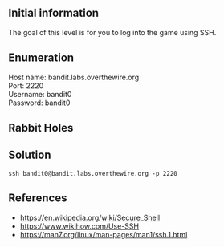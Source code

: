 ## Initial information
The goal of this level is for you to log into the game using SSH.

## Enumeration
Host name: bandit.labs.overthewire.org\
Port: 2220\
Username: bandit0\
Password: bandit0
## Rabbit Holes

## Solution
````
ssh bandit0@bandit.labs.overthewire.org -p 2220
````
## References
- https://en.wikipedia.org/wiki/Secure_Shell
- https://www.wikihow.com/Use-SSH
- https://man7.org/linux/man-pages/man1/ssh.1.html
